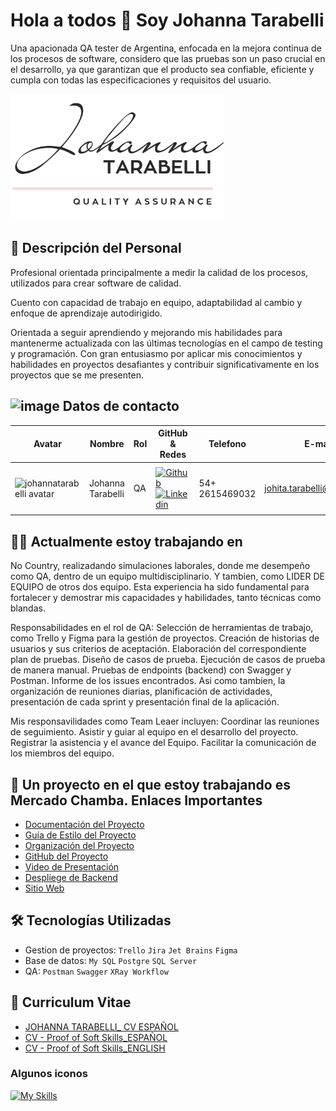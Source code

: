# Hola a todos 👋 Soy Johanna Tarabelli
Una apacionada QA tester de Argentina, enfocada en la mejora continua de los procesos de software, considero que las pruebas son un paso crucial en el desarrollo, ya que garantizan que el producto sea confiable, eficiente y cumpla con todas las especificaciones y requisitos del usuario.

<img src="https://github.com/johannatarabelli/johannaTarabelli/blob/main/ASSET/Screenshot_1.png" alt="logo personal" />

## 📖 Descripción del Personal

Profesional orientada principalmente a medir la calidad de los procesos, utilizados para crear software de calidad.

Cuento con capacidad de trabajo en equipo, adaptabilidad al cambio y enfoque de aprendizaje autodirigido.

Orientada a seguir aprendiendo y mejorando mis habilidades para mantenerme actualizada con las últimas tecnologías en el campo de testing y programación. Con gran entusiasmo por aplicar mis conocimientos y habilidades en proyectos desafiantes y contribuir significativamente en los proyectos que se me presenten.

## ![image](https://github.com/user-attachments/assets/2a831fc3-0f2a-4278-b0e6-8b71ff59ed2d) Datos de contacto

| Avatar                        | Nombre          | Rol                    | GitHub & Redes            | Telefono                        | E-mail          | Ciudad                    | Pais            |
| ----------------------------- | --------------- | ---------------------- | ------------------------------------------------------------------------------------------------------------------------------------------------------------------------------------------------------- | ----------------------------- | --------------- | ---------------------- | ------------------------------------------------------------------------------------------------------------------------------------------------------------------------------------------------------- |
|       |
| <img width="48" height="48" src="https://avatars.githubusercontent.com/u/141964978?v=4" alt="johannatarabelli avatar" /> | Johanna Tarabelli | QA                     | [![Github](https://skillicons.dev/icons?i=github)](https://github.com/johannatarabelli) [![Linkedin](https://skillicons.dev/icons?i=linkedin)](https://www.linkedin.com/in/johanna-tarabelli-a2501041/)   | 54+ 2615469032 | johita.tarabelli@gmail.com| Mendoza                     | Argentina   | 
|            |


## 👨‍💻 Actualmente estoy trabajando en 

No Country, realizadando simulaciones laborales,  donde me desempeño como QA, dentro de un equipo multidisciplinario. Y tambien, como LIDER DE EQUIPO de otros dos equipo. Esta experiencia ha sido fundamental para fortalecer y demostrar mis capacidades y habilidades, tanto técnicas como blandas.

Responsabilidades en el rol de QA: Selección de herramientas de trabajo, como Trello y Figma para la gestión de proyectos. Creación de historias de usuarios y sus criterios de aceptación. Elaboración del correspondiente plan de pruebas. Diseño de casos de prueba. Ejecución de casos de prueba de manera manual. Pruebas de endpoints (backend) con Swagger y Postman. Informe de los issues encontrados. Asi como tambien, la organización de reuniones diarias, planificación de actividades, presentación de cada sprint y presentación final de la aplicación.

Mis responsavilidades como Team Leaer incluyen: Coordinar las reuniones de seguimiento. Asistir y guiar al equipo en el desarrollo del proyecto. Registrar la asistencia y el avance del Equipo. Facilitar la comunicación de los miembros del equipo.



## 🔗 Un proyecto en el que estoy trabajando es Mercado Chamba. Enlaces Importantes

- [Documentación del Proyecto](https://github.com/johannatarabelli/mercadochamba/tree/main/DOCUMENTACION)
- [Guía de Estilo del Proyecto](https://www.figma.com/design/6zpFTDPZMJIABz5thVWbsm/MERCADO-CHAMBA?node-id=0-1&t=B9m0kH87pK3vAA2h-0)
- [Organización del Proyecto](https://trello.com/b/JJlgL08E/backlog-c19-12-m-csharp-angular)
- [GitHub del Proyecto](https://github.com/No-Country-simulation/c19-12-m-csharp-angular)
- [Video de Presentación](https://www.canva.com/design/DAGMhAYUV6E/kT8aP4BKrnnvLqKzH2w0UQ/edit)
- [Despliege de Backend](https://www.mercado-chamba.somee.com/swagger/index.html)
- [Sitio Web](https://mercado-chamba.netlify.app/)

## 🛠️ Tecnologías Utilizadas

- Gestion de proyectos: `Trello`  `Jira`  `Jet Brains` `Figma`
- Base de datos: `My SQL`  `Postgre` `SQL Server`
- QA: `Postman` `Swagger` `XRay Workflow`

## 📖 Curriculum Vitae
- [JOHANNA TARABELLI_ CV ESPAÑOL](https://github.com/johannatarabelli/johannaTarabelli/blob/main/CV/JOHANNA%20TARABELLI_%20CV%20ESPA%C3%91OL.pdf)
- [CV - Proof of Soft Skills_ESPAÑOL](https://github.com/johannatarabelli/johannaTarabelli/blob/main/CV/CV%20-%20Proof%20of%20Soft%20Skills%20-%20Johana%20Tarabelli%20ES.pdf)
- [CV - Proof of Soft Skills_ENGLISH](https://github.com/johannatarabelli/johannaTarabelli/blob/main/CV/CV%20-%20Proof%20of%20Soft%20Skills%20-%20Johana%20Tarabelli%20EN.pdf)
  
### Algunos iconos

[![My Skills](https://skillicons.dev/icons?i=figma,github,mysql,postman,vscode,visualstudio&theme=dark)](https://skillicons.dev)



<!--
**johannatarabelli/johannaTarabelli** is a ✨ _special_ ✨ repository because its `README.md` (this file) appears on your GitHub profile.

Here are some ideas to get you started:

- 🔭 I’m currently working on ...
- 🌱 I’m currently learning ...
- 👯 I’m looking to collaborate on ...
- 🤔 I’m looking for help with ...
- 💬 Ask me about ...
- 📫 How to reach me: ...
- 😄 Pronouns: ...
- ⚡ Fun fact: ...
-->
